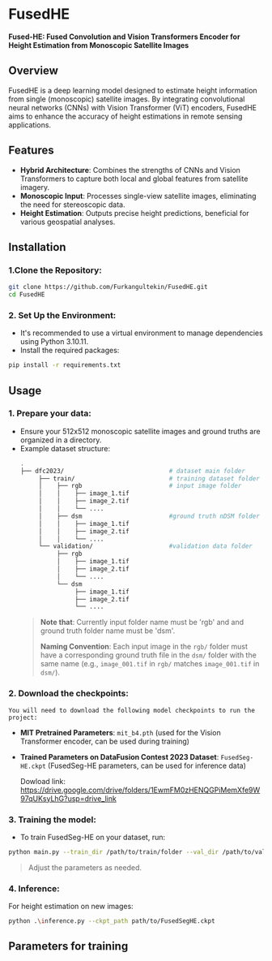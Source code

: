 # FusedHE

**Fused-HE: Fused Convolution and Vision Transformers Encoder for Height Estimation from Monoscopic Satellite Images**

## Overview

FusedHE is a deep learning model designed to estimate height information from single (monoscopic) satellite images. By integrating convolutional neural networks (CNNs) with Vision Transformer (ViT) encoders, FusedHE aims to enhance the accuracy of height estimations in remote sensing applications.

## Features

- **Hybrid Architecture**: Combines the strengths of CNNs and Vision Transformers to capture both local and global features from satellite imagery.
- **Monoscopic Input**: Processes single-view satellite images, eliminating the need for stereoscopic data.
- **Height Estimation**: Outputs precise height predictions, beneficial for various geospatial analyses.

## Installation

### 1.Clone the Repository:
  ```bash
  git clone https://github.com/Furkangultekin/FusedHE.git
  cd FusedHE
  ```
### 2. Set Up the Environment:
  - It's recommended to use a virtual environment to manage dependencies using Python 3.10.11.
  - Install the required packages:
  ```bash
  pip install -r requirements.txt
  ```

## Usage

### 1. Prepare your data:
  - Ensure your 512x512 monoscopic satellite images and ground truths are organized in a directory.
  - Example dataset structure:
    ```bash
    .
    ├── dfc2023/                             # dataset main folder
         ├── train/                          # training dataset folder
         │    ├── rgb                        # input image folder
         │    │    ├── image_1.tif          
         │    │    ├── image_2.tif
         │    │    └── ....
         │    ├── dsm                        #ground truth nDSM folder
         │    │    ├── image_1.tif
         │    │    ├── image_2.tif
         │    │    └── ....
         └── validation/                     #validation data folder
              ├── rgb
              │    ├── image_1.tif
              │    ├── image_2.tif
              │    └── ....
              └── dsm
                   ├── image_1.tif
                   ├── image_2.tif
                   └── ....          

    ```
    > **Note that**: Currently input folder name must be 'rgb' and and ground truth folder name must be 'dsm'.
    > 
    > **Naming Convention**: Each input image in the `rgb/` folder must have a corresponding ground truth file in the `dsm/` folder with the same name (e.g., `image_001.tif` in `rgb/` matches `image_001.tif` in `dsm/`).

### 2. Download the checkpoints:
   
    You will need to download the following model checkpoints to run the project:
  - **MIT Pretrained Parameters**: `mit_b4.pth` (used for the Vision Transformer encoder, can be used during training)
  - **Trained Parameters on DataFusion Contest 2023 Dataset**: `FusedSeg-HE.ckpt` (FusedSeg-HE parameters, can be used for inference data)

    Dowload link: https://drive.google.com/drive/folders/1EwmFM0zHENQGPiMemXfe9W97qUKsyLhG?usp=drive_link
  
### 3. Training the model:
  - To train FusedSeg-HE on your dataset, run:
    
  ```bash
  python main.py --train_dir /path/to/train/folder --val_dir /path/to/validation/folder --mit_ckpt_path /path/to/mit_b4.pth
  ```

  > Adjust the parameters as needed.

### 4. Inference:
   For height estimation on new images:
  ```bash
  python .\inference.py --ckpt_path path/to/FusedSegHE.ckpt
  ```

## Parameters for training






